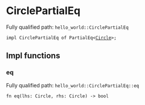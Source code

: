 # CirclePartialEq

Fully qualified path: `hello_world::CirclePartialEq`

<pre><code class="language-rust">impl CirclePartialEq of PartialEq&lt;<a href="hello_world-Circle.html">Circle</a>&gt;;</code></pre>

## Impl functions

### eq

Fully qualified path: `hello_world::CirclePartialEq::eq`

<pre><code class="language-rust">fn eq(lhs: Circle, rhs: Circle) -&gt; bool</code></pre>



